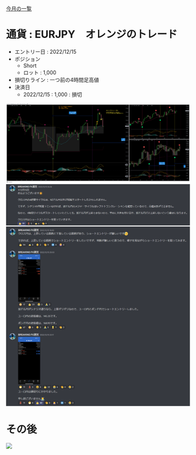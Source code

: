 [今月の一覧](../main.md)
# 通貨 : EURJPY　オレンジのトレード
- エントリー日 : 2022/12/15
- ポジション
  - Short
  - ロット : 1,000
- 損切りライン : 一つ前の4時間足高値
- 決済日
  - 2022/12/15 : 1,000 : 損切

![](2022-12-17-10-53-59.png)
![](2022-12-17-10-54-59.png)
![](2022-12-17-10-56-06.png)

# その後
![](./af01.png)

